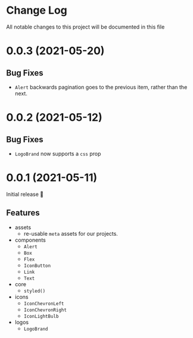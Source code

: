 # Change Log

All notable changes to this project will be documented in this file

# 0.0.3 (2021-05-20)

## Bug Fixes

- `Alert` backwards pagination goes to the previous item, rather than the next.

# 0.0.2 (2021-05-12)

## Bug Fixes

- `LogoBrand` now supports a `css` prop

# 0.0.1 (2021-05-11)

Initial release 🎉

## Features

- assets
  - re-usable `meta` assets for our projects.
- components
  - `Alert`
  - `Box`
  - `Flex`
  - `IconButton`
  - `Link`
  - `Text`
- core
  - `styled()`
- icons
  - `IconChevronLeft`
  - `IconChevronRight`
  - `IconLightBulb`
- logos
  - `LogoBrand`
